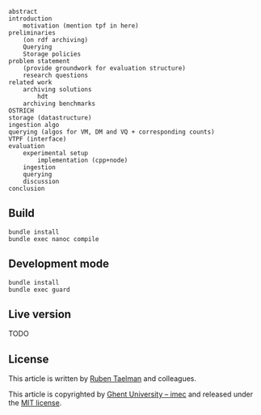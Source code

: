 ```
abstract
introduction
    motivation (mention tpf in here)
preliminaries
    (on rdf archiving)
    Querying
    Storage policies
problem statement
    (provide groundwork for evaluation structure)
    research questions
related work
    archiving solutions
        hdt
    archiving benchmarks
OSTRICH
storage (datastructure)
ingestion algo
querying (algos for VM, DM and VQ + corresponding counts)
VTPF (interface)
evaluation
    experimental setup
        implementation (cpp+node)
    ingestion
    querying
    discussion
conclusion
```

## Build
```
bundle install
bundle exec nanoc compile
```

## Development mode
```
bundle install
bundle exec guard
```

## Live version
TODO

## License
This article is written by [Ruben Taelman](http://rubensworks.net/) and colleagues.

This article is copyrighted by [Ghent University – imec](http://idlab.ugent.be/)
and released under the [MIT license](http://opensource.org/licenses/MIT).